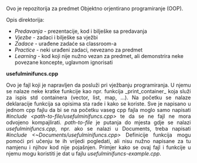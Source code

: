 Ovo je repozitorija za predmet Objektno orjentirano programiranje (OOP).  

Opis direktorija:
- _Predavanja_ - prezentacije, kod i bilješke sa predavanja  
- _Vjezbe_		 - zadaci i bilješke sa vježbi  
- _Zadace_   	 - urađene zadaće sa classroom-a  
- _Practice_   - neki urađeni zadaci, nevezano za predmet  
- _Learning_   - kod koji nije nužno vezan za predmet, ali demonstrira neke povezane koncepte, uglavnom ignorisati
&nbsp;  

**usefulminifuncs.cpp**  
<p align="justify">
	Ovo je fajl koji je napravljen da posluži pri vježbanju programiranja.
	U njemu se nalaze neke kratke funkcije kao npr. funkcija _print_container_ koja služi za ispis std containera (vector, list, map, ...).
	Na početku se nalaze deklaracije funkcija sa opisima sta rade i kako se koriste.
	Sve je napisano u jednom cpp fajlu da bi se na početku vaseg cpp fajla moglo samo napisati <i>#include &lt;path-to-file/usefulminifuncs.cpp&gt;</i> te da se ne fajl ne mora odvojeno kompajlirati.
	<i>path-to-file</i> je putanja do mjesta gdje se nalazi <i>usefulminifuncs.cpp</i>, npr. ako se nalazi u Documents, treba napisati <i>#include &lt;~Documents/usefulminifuncs.cpp&gt;</i>
	Definicije funkcija mogu pomoći pri učenju te ih vrijedi pogledati, ali nisu nužno napisane za tu namjenu i njihov kod nije pojašnjen.
	Primjer kako se ovaj fajl i funkcije u njemu mogu koristiti je dat u fajlu <i>usefulminifuncs-example.cpp</i>.
</p>
